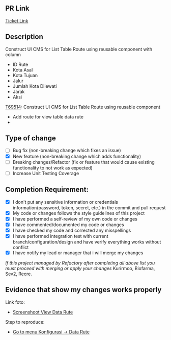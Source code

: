 ## PR Link

[Ticket Link](https://refactory.sev-2.com/source/kurirmoo-cms-pre-ip-batch-17/history/feat%252FT69514/)

## Description

Construct UI CMS for List Table Route using reusable component with column

- ID Rute
- Kota Asal
- Kota Tujuan
- Jalur
- Jumlah Kota Dilewati
- Jarak
- Aksi

[T69514](https://refactory.sev-2.com/source/kurirmoo-cms-pre-ip-batch-17/history/feat%252FT69514/): Construct UI CMS for List Table Route using reusable component

- Add route for view table data rute
- 

## Type of change

- [ ] Bug fix (non-breaking change which fixes an issue)
- [x] New feature (non-breaking change which adds functionality)
- [ ] Breaking changes/Refactor (fix or feature that would cause existing functionality to not work as expected)
- [ ] Increase Unit Testing Coverage

## Completion Requirement:

- [x] I don't put any sensitive information or credentials information(password, token, secret, etc.) in the commit and pull request
- [x] My code or changes follows the style guidelines of this project
- [x] I have performed a self-review of my own code or changes
- [x] I have commented/documented my code or changes
- [x] I have checked my code and corrected any misspellings
- [x] I have performed integration test with current branch/configuration/design and have verify everything works without conflict
- [x] I have notify my lead or manager that i will merge my changes 

*If this project managed by Refactory after completing all above list you must proceed with merging or apply your changes*
Kurirmoo, Biofarma, Sev2, Recre.

## Evidence that show my changes works properly 

Link foto:
- [Screenshoot View Data Rute]()

Step to reproduce:
- [Go to menu Konfigurasi -> Data Rute](http://localhost:3000/configuration/data-route)
